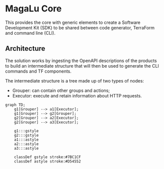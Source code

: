 MagaLu Core
===========

This provides the core with generic elements to create a
Software Development Kit (SDK) to be shared between code generator,
TerraForm and command line (CLI).

## Architecture

The solution works by ingesting the OpenAPI descriptions of the products to build an intermediate structure that will then be used to generate the CLI commands and TF components.

The intermediate structure is a tree made up of two types of nodes:

- Grouper: can contain other groups and actions;
- Executor: execute and retain information about HTTP requests.

```mermaid
graph TD;
    g1[Grouper] --> a1[Executor];
    g1[Grouper] --> g2[Grouper];
    g2[Grouper] --> a2[Executor];
    g2[Grouper] --> a3[Executor];

    g1:::gstyle
    g2:::gstyle
    a1:::astyle
    a2:::astyle
    a3:::astyle

    classDef gstyle stroke:#7BC1CF
    classDef astyle stroke:#D54552
```
<!-- TODO: show what part of spec builds what (module, resource, actions)-->
